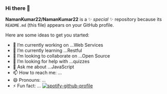 ### Hi there 👋


**NamanKumar22/NamanKumar22** is a ✨ _special_ ✨ repository because its `README.md` (this file) appears on your GitHub profile.

Here are some ideas to get you started:

- 🔭 I’m currently working on ...Web Services
- 🌱 I’m currently learning ...Restful
- 👯 I’m looking to collaborate on ...Open Source
- 🤔 I’m looking for help with ...quizzes
- 💬 Ask me about ...JavaScript
- 📫 How to reach me: ...
- 😄 Pronouns: ...
- ⚡ Fun fact: ...
[![spotify-github-profile](https://spotify-github-profile.vercel.app/api/view?uid=312j2k2mwjjxacn537yfomgisbmy&cover_image=true&theme=default&show_offline=true&background_color=121212&interchange=false)](https://github.com/kittinan/spotify-github-profile)
